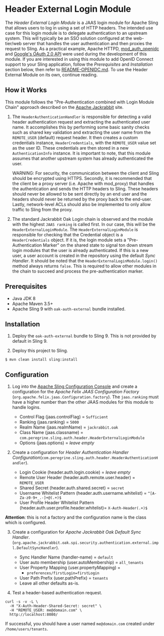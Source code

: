 # Header External Login Module 

The _Header External Login Module_ is a JAAS login module for Apache Sling that allows users to log in using a set of
HTTP headers. The intended use case for this login module is to delegate authentication to an upstream system. This
will typically be an SSO solution configured at the web-tier/web server that handles the user authentication and then
proxies the request to Sling. As a practical example, Apache HTTPD, [mod_auth_openidc](https://github.com/zmartzone/mod_auth_openidc) and 
[Google's OAuth 2.0 API](https://developers.google.com/identity/protocols/oauth2/openid-connect) were used during the
development of this module. If you are interested in using this module to add OpenID Connect support to your Sling application,
follow the _Prerequisites_ and _Installation_ section below, then refer to [README-OPENIDC.md](README-OPENIDC.md). To use
the Header External Module on its own, continue reading.

## How it Works

This module follows the "Pre-Authentication combined with Login Module Chain" approach described on the 
[Apache Jackrabbit](https://jackrabbit.apache.org/oak/docs/security/authentication/preauthentication.html) site.

1. The `HeaderAuthenticationHandler` is responsible for detecting a valid header authentication request and extracting
   the authenticated user name. It accomplishes this by performing some basic sanity checks such as shared key validation and
   extracting the user name from the `REMOTE_USER` (default) request header. It then creates a custom credentials 
   instance, `HeaderCredentials`, with the `REMOTE_USER` value set as the user ID. These credentials are then stored
   in a new `AuthenticationInfo` instance. It is important to note, that this module assumes that another upstream system
   has already authenticated the user.
   
   WARNING: For security, the communication between the client and Sling should be encrypted using HTTPS. Secondly,
   it is recommended that the client be a proxy server (i.e. Apache with mod_proxy) that handles the authentication
   and sends the HTTP headers to Sling. These headers should never be allowed to be sent directly by an end user and 
   the headers should never be returned by the proxy back to the end-user. Lastly, network-level ACLs should also be 
   implemented to only allow traffic to Sling from the proxy. 
   
2. The standard Jackrabbit Oak Login chain is observed and the module with the highest `JAAS ranking` is called first. 
   In our case, this will be the `HeaderExternalLoginModule`.
   The `HeaderExternalLoginModule` is responsible for checking that the Credential object is a `HeaderCredentials` object.
   If it is, the login module sets a "Pre-Authentication Marker" on the shared state to signal ton down stream login modules
   that the user is already authenticated. If this is a new user, a user account is created in the repository using the
   default _Sync Handler_. It should be noted that the `HeaderExternalLoginModule.login()` method always returns
   `false`. This is required to allow other modules in the chain to succeed and process the pre-authentication marker.

## Prerequisites

* Java JDK 8
* Apache Maven 3.5+
* Apache Sling 9 with `oak-auth-external` bundle installed.

## Installation

1. Deploy the `oak-auth-external` bundle to Sling 9. This is not provided by default in Sling 9.

2. Deploy this project to Sling.

```
$ mvn clean install sling:install
```

## Configuration

1. Log into the [Apache Sling Configuration Console](http://localhost:8080/system/console/configMgr) and create a 
   configuration for the _Apache Felix JAAS Configuration Factory_ (`org.apache.felix.jaas.Configuration.factory`).
   The `jaas.ranking` must have a higher number than the other JAAS modules for this module to handle logins.
   
   * Control Flag (jaas.controlFlag) = `Sufficient`
   * Ranking (jaas.ranking) = `5000`
   * Realm Name (jaas.realmName) = `jackrabbit.oak`
   * Class Name (jaas.classname) = `com.peregrine.sling.auth.header.HeaderExternalLoginModule`
   * Options (jaas.options) = _leave empty_
   
2. Create a configuration for _Header Authentication Handler Configuration_(`com.peregrine.sling.auth.header.HeaderAuthenticationHandler`).

   * Login Cookie (header.auth.login.cookie) = _leave empty_
   * Remote User Header (header.auth.remote.user.header) = `REMOTE_USER`
   * Shared Secret (header.auth.shared.secret) = `secret`
   * Username Whitelist Pattern (header.auth.username.whitelist) = `^[A-Za-z0-9+_.-]+@(.+)$`
   * User Profile Header Whitelist Pattern (header.auth.user.profile.header.whitelist)= `X-Auth-Header(.+)$` 

**Attention**: this is not a factory and the configuration name is the class which is configured.

3. Create a configuration for _Apache Jackrabbit Oak Default Sync Handler_.
   (`org.apache.jackrabbit.oak.spi.security.authentication.external.impl.DefaultSyncHandler`).

   * Sync Handler Name (handler-name) = `default`
   * User auto membership (user.autoMembership) = `all_tenants` 
   * User Property Mapping (user.propertyMapping) = 
     * `preferences/firstLogin=firstLogin`
   * User Path Prefix (user.pathPrefix) = `tenants`
   * Leave all other defaults as-is.

4. Test a header-based authentication request.

```
curl -s -v -L \
  -H "X-Auth-Header-Shared-Secret: secret" \
  -H "REMOTE_USER: me@domain.com" \
  http://localhost:8080/

```

If successful, you should have a user named `me@domain.com` created under `/home/users/tenants`.
